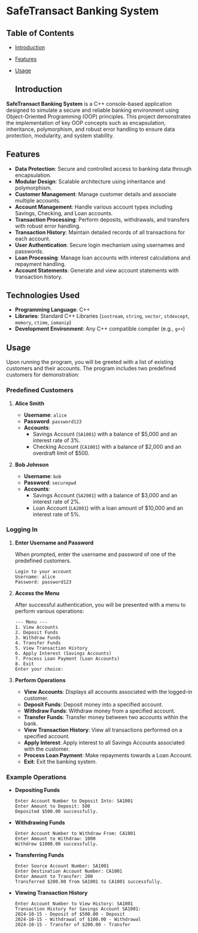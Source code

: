 # SafeTransact Banking System

## Table of Contents
- [Introduction](#introduction)
- [Features](#features)
- [Usage](#usage)

  ## Introduction

**SafeTransact Banking System** is a C++ console-based application designed to simulate a secure and reliable banking environment using Object-Oriented Programming (OOP) principles. This project demonstrates the implementation of key OOP concepts such as encapsulation, inheritance, polymorphism, and robust error handling to ensure data protection, modularity, and system stability.

## Features

- **Data Protection**: Secure and controlled access to banking data through encapsulation.
- **Modular Design**: Scalable architecture using inheritance and polymorphism.
- **Customer Management**: Manage customer details and associate multiple accounts.
- **Account Management**: Handle various account types including Savings, Checking, and Loan accounts.
- **Transaction Processing**: Perform deposits, withdrawals, and transfers with robust error handling.
- **Transaction History**: Maintain detailed records of all transactions for each account.
- **User Authentication**: Secure login mechanism using usernames and passwords.
- **Loan Processing**: Manage loan accounts with interest calculations and repayment handling.
- **Account Statements**: Generate and view account statements with transaction history.

## Technologies Used

- **Programming Language**: C++
- **Libraries**: Standard C++ Libraries (`iostream`, `string`, `vector`, `stdexcept`, `memory`, `ctime`, `iomanip`)
- **Development Environment**: Any C++ compatible compiler (e.g., `g++`)
## Usage

Upon running the program, you will be greeted with a list of existing customers and their accounts. The program includes two predefined customers for demonstration:

### Predefined Customers

1. **Alice Smith**
    - **Username**: `alice`
    - **Password**: `password123`
    - **Accounts**:
        - Savings Account (`SA1001`) with a balance of $5,000 and an interest rate of 3%.
        - Checking Account (`CA1001`) with a balance of $2,000 and an overdraft limit of $500.

2. **Bob Johnson**
    - **Username**: `bob`
    - **Password**: `securepwd`
    - **Accounts**:
        - Savings Account (`SA2001`) with a balance of $3,000 and an interest rate of 2%.
        - Loan Account (`LA2001`) with a loan amount of $10,000 and an interest rate of 5%.

### Logging In

1. **Enter Username and Password**

    When prompted, enter the username and password of one of the predefined customers.

    ```plaintext
    Login to your account
    Username: alice
    Password: password123
    ```

2. **Access the Menu**

    After successful authentication, you will be presented with a menu to perform various operations:

    ```plaintext
    --- Menu ---
    1. View Accounts
    2. Deposit Funds
    3. Withdraw Funds
    4. Transfer Funds
    5. View Transaction History
    6. Apply Interest (Savings Accounts)
    7. Process Loan Payment (Loan Accounts)
    8. Exit
    Enter your choice:
    ```

3. **Perform Operations**

    - **View Accounts**: Displays all accounts associated with the logged-in customer.
    - **Deposit Funds**: Deposit money into a specified account.
    - **Withdraw Funds**: Withdraw money from a specified account.
    - **Transfer Funds**: Transfer money between two accounts within the bank.
    - **View Transaction History**: View all transactions performed on a specified account.
    - **Apply Interest**: Apply interest to all Savings Accounts associated with the customer.
    - **Process Loan Payment**: Make repayments towards a Loan Account.
    - **Exit**: Exit the banking system.

### Example Operations

- **Depositing Funds**

    ```plaintext
    Enter Account Number to Deposit Into: SA1001
    Enter Amount to Deposit: 500
    Deposited $500.00 successfully.
    ```

- **Withdrawing Funds**

    ```plaintext
    Enter Account Number to Withdraw From: CA1001
    Enter Amount to Withdraw: 1000
    Withdrew $1000.00 successfully.
    ```

- **Transferring Funds**

    ```plaintext
    Enter Source Account Number: SA1001
    Enter Destination Account Number: CA1001
    Enter Amount to Transfer: 200
    Transferred $200.00 from SA1001 to CA1001 successfully.
    ```

- **Viewing Transaction History**

    ```plaintext
    Enter Account Number to View History: SA1001
    Transaction History for Savings Account SA1001:
    2024-10-15 - Deposit of $500.00 - Deposit
    2024-10-15 - Withdrawal of $100.00 - Withdrawal
    2024-10-15 - Transfer of $200.00 - Transfer
    ```

